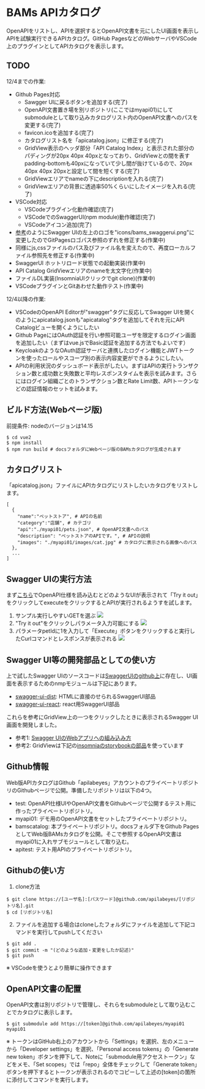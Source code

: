 # BAMs APIカタログ
OpenAPIをリストし、APIを選択するとOpenAPI文書を元にしたUI画面を表示しAPIを試験実行できるAPIカタログ。GitHub PagesなどのWebサーバやVSCode上のプラグインとしてAPIカタログを表示します。

## TODO
12/4までの作業:
- Github Pages対応
  - Sawgger UIに戻るボタンを追加する(完了)
  - OpenAPI文書置き場を別リポジトリ(ここではmyapi01)にしてsubmoduleとして取り込みカタログリスト内のOpenAPI文書へのパスを変更する(完了)
  - favicon.icoを追加する(完了)
  - カタログリスト名を「apicatalog.json」に修正する(完了)
  - GridView表示のヘッダ部分「API Catalog Index」と表示された部分のパディングが20px 40px 40pxとなっており、GridViewとの間を表すpadding-bottomも40pxになっていて少し間が抜けているので、20px 40px 40px 20pxと設定して間を短くする(完了)
  - GridViewエリアでnameの下にdescriptionを入れる(完了)
  - GridViewエリアの背景に透過率50%くらいにしたイメージを入れる(完了)
- VSCode対応
  - VSCodeプラグイン化動作確認(完了)
  - VSCodeでのSwaggerUI(npm module)動作確認(完了)
  - VSCodeアイコン追加(完了)
- [参考](https://github.com/swagger-api/swagger-ui/issues/4390)のようにSwagger UIの左上のロゴを"icons/bams_swaggerui.png"に変更したのでGitPagesロゴパス参照のずれを修正する(作業中)
- 同様にjs,cssファイルのパス及びファイル名を変えたので、再度ローカルファイル参照先を修正する(作業中)
- SwaggerUI ホットリロード状態での起動実装(作業中)
- API Catalog GridViewエリアのnameを太文字化(作業中)
- ファイルDL実装(InsomniaUIクリックでgit clone)(作業中)
- VSCodeプラグインとGitあわせた動作テスト(作業中)

12/4以降の作業:
- VSCodeのOpenAPI Editorが"swagger"タグに反応してSwagger UIを開くのようにapicatalog.jsonも"apicatalog"タグを追加してそれを元にAPI Catalogビューを開くようにしたい
- Github PageにはOAuth認証を行い参照可能ユーザを限定するログイン画面を追加したい（まずはvue.jsでBasic認証を追加する方法でもよいです）
- KeycloakのようなOAuth認証サーバと連携したログイン機能とJWTトークンを使ったロールやスコープ別の表示内容変更ができるようにしたい。
- APIの利用状況のダッシュボード表示がしたい。まずはAPIの実行トランザクション数と成功数と失敗数と平均レスポンスタイムを表示を試みます。さらにはログイン組織ごとのトランザクション数とRate Limit数、APIトークンなどの認証情報のセットを試みます。

## ビルド方法(Webページ版)
前提条件: nodeのバージョンは14.15
```
$ cd vue2
$ npm install
$ npm run build # docsフォルダにWebページ版のBAMsカタログが生成されます
```

## カタログリスト
「apicatalog.json」ファイルにAPIカタログにリストしたいカタログをリストします。
```
[
  {
    "name":"ペットストア", # APIの名前
    "category":"店舗", # カテゴリ
    "api":"./myapi01/pets.json", # OpenAPI文書へのパス
    "description": "ペットストアのAPIです。", # APIの説明
    "images": "./myapi01/images/cat.jpg" # カタログに表示される画像へのパス
  },
  ...
]
```

## Swagger UIの実行方法
まず[こちら](https://petstore.swagger.io/)でOpenAPI仕様を読み込むとどのようなUIが表示されて「Try it out」をクリックしてexecuteをクリックするとAPIが実行されるようすを試します。

1. サンプル実行しやすいGETを選ぶ
![](./images/swaggerui01.png)
2. "Try it out"をクリックしパラメータ入力可能にする
![](./images/swaggerui02.png)
3. パラメータpetIdに1を入力して「Execute」ボタンをクリックすると実行したCurlコマンドとレスポンスが表示される
![](./images/swaggerui03.png)

## Swagger UI等の開発部品としての使い方
上で試したSwagger UIのソースコードは[SwaggerUIのgithub上](https://github.com/swagger-api/swagger-ui)に存在し、UI画面を表示するためのnmpモジュールは下記にあります。
- [swagger-ui-dist](https://www.npmjs.com/package/swagger-ui-dist): HTMLに直接のせられるSwaggerUI部品
- [swagger-ui-react](https://www.npmjs.com/package/swagger-ui-react): react用SwaggerUI部品
 
これらを参考にGridView上の一つをクリックしたときに表示されるSwagger UI画面を開発しました。

- 参考1: [Swagger UIのWebアプリへの組み込み方](https://dev.classmethod.jp/articles/swagger-ui-without-server/)
- 参考2: GridViewは下記の[insomniaのstorybookの部品](https://deploy-preview-2565--insomnia-storybook.netlify.app/?path=/story/navigation-card--deck)を使っています

## Github情報
Web版APIカタログはGithub「apilabeyes」アカウントのプライベートリポジトリのGithubページで公開。準備したリポジトリは以下の4つ。
 
- test: OpenAPI仕様UIやOpenAPI文書をGithubページで公開するテスト用に作ったプライベートリポジトリ。
- myapi01: デモ用のOpenAPI文書をセットしたプライベートリポジトリ。
- bamscatalog: 本プライベートリポジトリ。docsフォルダ下をGithub PagesとしてWeb版BAMsカタログを公開。そこで参照するOpenAPI文書はmyapi01に入れサブモジュールとして取り込む。
- apitest: テスト用APIのプライベートリポジトリ。

## Githubの使い方
1. clone方法
```
$ git clone https://[ユーザ名]:[パスワード]@github.com/apilabeyes/[リポジトリ名].git
$ cd [リポジトリ名]
```

2. ファイルを追加する場合はcloneしたフォルダにファイルを追加して下記コマンドを実行してpushしてください

```
$ git add .
$ git commit -m "(どのような追加・変更をしたか記述)"
$ git push
```
※ VSCodeを使うとより簡単に操作できます

## OpenAPI文書の配置
OpenAPI文書は別リポジトリで管理し、それらをsubmoduleとして取り込むことでカタログに表示します。

```
$ git submodule add https://[token]@github.com/apilabeyes/myapi01 myapi01
```

※ トークンはGitHub右上のアカウントから「Settings」を選択、左のメニューから「Developer settings」を選択、「Personal access tokens」の「Generate new token」ボタンを押下して、Noteに「submodule用アクセストークン」などをメモ、「Set scopes」では「repo」全体をチェックして「Generate token」ボタンを押下するとトークンが表示されるのでコピーして上述の[token]の箇所に添付してコマンドを実行します。
